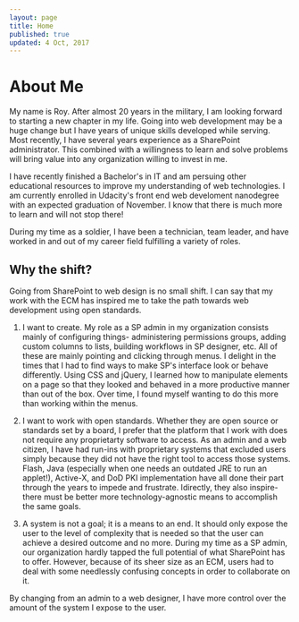 ```yaml
---
layout: page
title: Home
published: true
updated: 4 Oct, 2017
---
```


# About Me

My name is Roy. After almost 20 years in the military, I am looking forward to starting a new chapter in my life. Going into web development may be a huge change but I have years of unique skills developed while serving. Most recently, I have several years experience as a SharePoint administrator. This combined with a willingness to learn and solve problems will bring value into any organization willing to invest in me.

I have recently finished a Bachelor's in IT and am persuing other educational resources to improve my understanding of web technologies. I am currently enrolled in Udacity's front end web develoment nanodegree with an expected graduation of November. I know that there is much more to learn and will not stop there!

During my time as a soldier, I have been a technician, team leader, and have worked in and out of my career field fulfilling a variety of roles.

## Why the shift?

Going from SharePoint to web design is no small shift. I can say that my work with the ECM has inspired me to take the path towards web development using open standards.

1. I want to create. My role as a SP admin in my organization consists mainly of configuring things- administering permissions groups, adding custom columns to lists, building workflows in SP designer, etc. All of these are mainly pointing and clicking through menus. I delight in the times that I had to find ways to make SP's interface look or behave differently. Using CSS and jQuery, I learned how to manipulate elements on a page so that they looked and behaved in a more productive manner than out of the box. Over time, I found myself wanting to do this more than working within the menus.

2. I want to work with open standards. Whether they are open source or standards set by a board, I prefer that the platform that I work with does not require any proprietarty software to access. As an admin and a web citizen, I have had run-ins with proprietary systems that excluded users simply because they did not have the right tool to access those systems. Flash, Java (especially when one needs an outdated JRE to run an applet!), Active-X, and DoD PKI implementation have all done their part through the years to impede and frustrate. Idirectly, they also inspire- there must be better more technology-agnostic means to accomplish the same goals.

3. A system is not a goal; it is a means to an end. It should only expose the user to the level of complexity that is needed so that the user can achieve a desired outcome and no more. During my time as a SP admin, our organization hardly tapped the full potential of what SharePoint has to offer. However, because of its sheer size as an ECM, users had to deal with some needlessly confusing concepts in order to collaborate on it.

By changing from an admin to a web designer, I have more control over the amount of the system I expose to the user.